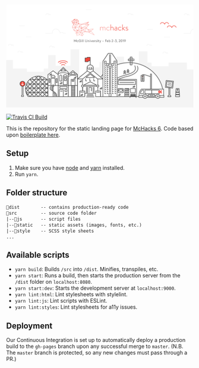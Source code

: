 ![McHacks logo](https://raw.githubusercontent.com/hackmcgill/mchacks6/master/src/static/mchacks.png?s=200)

[![Travis CI Build](https://api.travis-ci.com/hackmcgill/mchacks6.svg?branch=master)](https://travis-ci.com/hackmcgill/mchacks6)

This is the repository for the static landing page for [McHacks 6](https://www.mchacks.ca). Code based upon [boilerplate here](https://github.com/erickzhao/static-html-webpack-boilerplate).

## Setup
1. Make sure you have [node](https://nodejs.org/en/) and [yarn](https://yarnpkg.com/lang/en/) installed.
2. Run `yarn`.

## Folder structure
```
📁dist        -- contains production-ready code
📁src         -- source code folder
|--📁js       -- script files
|--📁static   -- static assets (images, fonts, etc.)
|--📁style    -- SCSS style sheets
...
```
## Available scripts
* `yarn build`: Builds `/src` into `/dist`. Minifies, transpiles, etc.
* `yarn start`: Runs a build, then starts the production server from the `/dist` folder on `localhost:8080`.
* `yarn start:dev`: Starts the development server at `localhost:9000`.
* `yarn lint:html`: Lint stylesheets with stylelint.
* `yarn lint:js`: Lint scripts with ESLint.
* `yarn lint:styles`: Lint stylesheets for a11y issues.

## Deployment

Our Continuous Integration is set up to automatically deploy a production build to the `gh-pages` branch upon any successful merge to `master`. (N.B. The `master` branch is protected, so any new changes must pass through a PR.)

